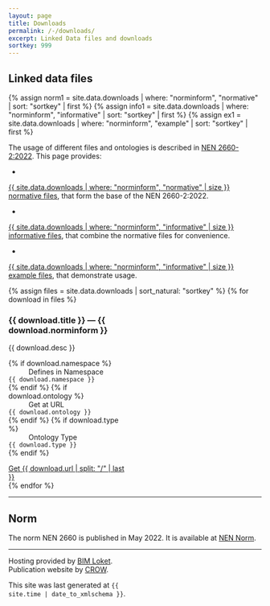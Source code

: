 ```yaml
---
layout: page
title: Downloads
permalink: /-/downloads/
excerpt: Linked Data files and downloads
sortkey: 999
---
```


## Linked data files

{% assign norm1 = site.data.downloads | where: "norminform", "normative" | sort: "sortkey" | first %}
{% assign info1 = site.data.downloads | where: "norminform", "informative" | sort: "sortkey" | first %}
{% assign ex1 = site.data.downloads | where: "norminform", "example" | sort: "sortkey" | first %}

The usage of different files and ontologies is described in
<a href='#norm' class='link dim underline-hover blue'>
NEN 2660-2:2022</a>.
This page provides:

- <a href="{{ '#' | append: norm1.anchorid }}" class='link dim underline-hover blue b'>
{{ site.data.downloads | where: "norminform", "normative" | size }}
normative files</a>, that form the base of the NEN 2660-2:2022.

- <a href="{{ '#' | append: info1.anchorid }}" class='link dim underline-hover blue b'>
{{ site.data.downloads | where: "norminform", "informative" | size }}
informative files</a>, that combine the normative files for convenience.

- <a href="{{ '#' | append: ex1.anchorid }}" class='link dim underline-hover blue b'>
{{ site.data.downloads | where: "norminform", "informative" | size }}
example files</a>, that demonstrate usage.

<div class='flex-ns justify-around flex-wrap'>

<style>
.card:target {
  background: #eaf3ff;
}
@media screen and (min-width: 30em) {
  .card {
    max-width: calc( 50% - 1rem );
  }
}
</style>

{% assign files = site.data.downloads | sort_natural: "sortkey" %}
{% for download in files %}

<div
  class='flex flex-column justify-between
         br3 ph4 pv2 bg-brand-light-color mv3 mr2 dib card'
  id="{{ download.anchorid }}">
    <h3>{{ download.title }}
    <span class='gray'>— {{ download.norminform }}</span>
</h3>
<p class='f5'>
  {{ download.desc }}
  <dl class='f6'>
{% if download.namespace %}
  <dd class="b pt1 ma0">Defines in Namespace</dd>
    <dt class='pt1 pl2'><code>{{ download.namespace }}</code></dt>
{% endif %}
{% if download.ontology %}
  <dd class="b pt1 ma0">Get at URL</dd>
    <dt class='pt1 pl2'><code>{{ download.ontology }}</code></dt>
{% endif %}
{% if download.type %}
  <dd class="b pt1 ma0">Ontology Type</dd>
    <dt class='pt1 pl2'><code>{{ download.type }}</code></dt>
{% endif %}
  </dl>
</p>

<div class='center'>
  <a
    class='f6 fw6 dib ba mb3
          b--black-20 bg-brand-dark-color hover-bg-brand-middark-color white
          ph3 ph4-ns pv2 pv3-ns br2 no-underline'
    href='{{ site.baseurl }}{{ download.url }}'
    type='{{ download.mime }}'>
      <span class=''>Get</span>
      <span class=''>{{ download.url | split: "/" | last }}</span>
  </a>
</div>

</div>
{% endfor %}

</div>

---

## Norm

The norm NEN 2660 is published in May 2022.
It is available at
<a href='https://www.nen.nl/nen-2660-2-2022-nl-291667' class='link dim underline-hover blue'>
NEN Norm</a>.

---

Hosting provided by
<a href='https://bimloket.nl' class='link dim underline-hover blue'>
BIM Loket</a>.  
Publication website by
<a href='https://crow.nl' class='link dim underline-hover blue'>
CROW</a>.

<div class='f7'>

This site was last generated at <code class="dim brand-dark-color">{{ site.time | date_to_xmlschema }}</code>.

</div>
